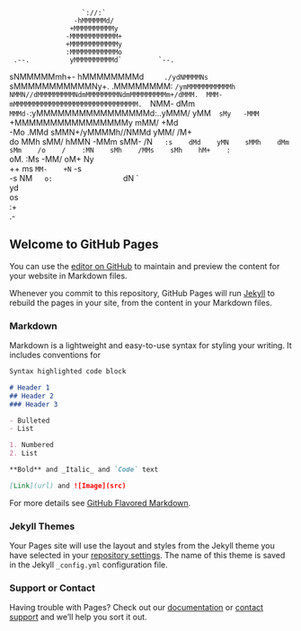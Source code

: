 <p style="text-align: center;"> 

                      `://:`                      
                    -hMMMMMMd/                    
                   +MMMMMMMMMMy                   
                  -MMMMMMMMMMMM+                  
                  +MMMMMMMMMMMMy                  
                  :MMMMMMMMMMMMo                  
     .--.          yMMMMMMMMMMd`         `--.     
   sNMMMMMmh+-      hMMMMMMMMd`     ./ydNMMMMNs`  
  sMMMMMMMMMMMNy+.  .MMMMMMMM:  `/ymMMMMMMMMMMMh  
  NMMN//dMMMMMMMMMNdmMMMMMMMMNdmMMMMMMMMMm+/dMMM. 
  MMM-   mMMMMMMMMMMMMMMMMMMMMMMMMMMMMMMM.  `NMM- 
  dMm   `MMMd-`:yMMMMMMMMMMMMMMMMd:..yMMM/   yMM` 
  sMy   -MMM`   +MMMMMMMMMMMMMMMMy    mMM/   +Md  
  -Mo   .MMd    sMMN+/yMMMMh//NMMd    yMM/   /M+  
   do    MMh    sMM/   hMMN   -MMm    sMM-   /N`  
   :s    dMd    yMN    sMMh    dMm    sMm    /o   
    /    :MN    sMh    /MMs    sMh    hM+    :`   
          oM.   :Ms    -MM/    oM+    Ny          
           ++    ms    `MM-    +N`   -s           
                 -s     NM`    o:                 
                  `     dN     `                  
                        yd                        
                        os                        
                        :+                        
                        .-                        
</p>                 


## Welcome to GitHub Pages

You can use the [editor on GitHub](https://github.com/stringism/stringism.github.io/edit/master/index.md) to maintain and preview the content for your website in Markdown files.

Whenever you commit to this repository, GitHub Pages will run [Jekyll](https://jekyllrb.com/) to rebuild the pages in your site, from the content in your Markdown files.

### Markdown

Markdown is a lightweight and easy-to-use syntax for styling your writing. It includes conventions for

```markdown
Syntax highlighted code block

# Header 1
## Header 2
### Header 3

- Bulleted
- List

1. Numbered
2. List

**Bold** and _Italic_ and `Code` text

[Link](url) and ![Image](src)
```

For more details see [GitHub Flavored Markdown](https://guides.github.com/features/mastering-markdown/).

### Jekyll Themes

Your Pages site will use the layout and styles from the Jekyll theme you have selected in your [repository settings](https://github.com/stringism/stringism.github.io/settings). The name of this theme is saved in the Jekyll `_config.yml` configuration file.

### Support or Contact

Having trouble with Pages? Check out our [documentation](https://help.github.com/categories/github-pages-basics/) or [contact support](https://github.com/contact) and we’ll help you sort it out.
